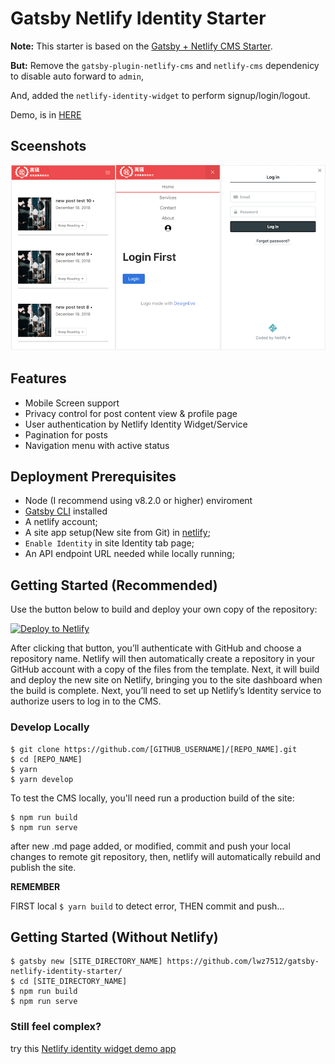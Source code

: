 # Gatsby Netlify Identity Starter

**Note:** This starter is based on the [Gatsby + Netlify CMS Starter](https://github.com/netlify-templates/gatsby-starter-netlify-cms).

**But:** Remove the `gatsby-plugin-netlify-cms` and `netlify-cms` dependenicy to disable auto forward to `admin`, 

And, added the `netlify-identity-widget` to perform signup/login/logout.

Demo, is in [HERE](https://inspiring-me-lwz7512.netlify.com/)


## Sceenshots

![](screenshots.png)


## Features

* Mobile Screen support
* Privacy control for post content view & profile page
* User authentication by Netlify Identity Widget/Service
* Pagination for posts
* Navigation menu with active status


## Deployment Prerequisites

* Node (I recommend using v8.2.0 or higher) enviroment
* [Gatsby CLI](https://www.gatsbyjs.org/docs/) installed
* A netlify account;
* A site app setup(New site from Git) in [netlify](https://app.netlify.com/);
* `Enable Identity` in site Identity tab page;
* An API endpoint URL needed while locally running;


## Getting Started (Recommended)

Use the button below to build and deploy your own copy of the repository:

<a href="https://app.netlify.com/start/deploy?repository=https://github.com/lwz7512/gatsby-netlify-identity-starter&amp;stack=cms"><img src="https://www.netlify.com/img/deploy/button.svg" alt="Deploy to Netlify"></a>

After clicking that button, you’ll authenticate with GitHub and choose a repository name. Netlify will then automatically create a repository in your GitHub account with a copy of the files from the template. Next, it will build and deploy the new site on Netlify, bringing you to the site dashboard when the build is complete. Next, you’ll need to set up Netlify’s Identity service to authorize users to log in to the CMS.

### Develop Locally
```
$ git clone https://github.com/[GITHUB_USERNAME]/[REPO_NAME].git
$ cd [REPO_NAME]
$ yarn
$ yarn develop
```
To test the CMS locally, you'll need run a production build of the site:
```
$ npm run build
$ npm run serve
```

after new .md page added, or modified, commit and push your local changes to remote git repository,
then, netlify will automatically rebuild and publish the site.

**REMEMBER**

FIRST local `$ yarn build` to detect error, THEN commit and push...


## Getting Started (Without Netlify)
```
$ gatsby new [SITE_DIRECTORY_NAME] https://github.com/lwz7512/gatsby-netlify-identity-starter/
$ cd [SITE_DIRECTORY_NAME]
$ npm run build
$ npm run serve
```

### Still feel complex?

try this [Netlify identity widget demo app](https://github.com/lwz7512/netlify-id-widget-demo) 

